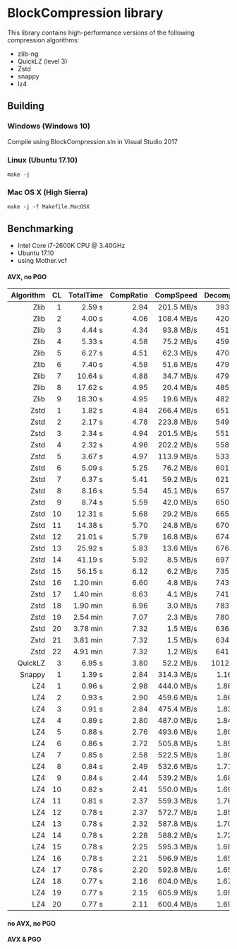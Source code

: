 # BlockCompression library

This library contains high-performance versions of the following compression algorithms:

* zlib-ng
* QuickLZ (level 3)
* Zstd
* snappy
* lz4

## Building

### Windows (Windows 10)

Compile using BlockCompression.sln in Visual Studio 2017

### Linux (Ubuntu 17.10)

```
make -j
```

### Mac OS X (High Sierra)

```
make -j -f Makefile.MacOSX
```

## Benchmarking

* Intel Core i7-2600K CPU @ 3.40GHz
* Ubuntu 17.10
* using Mother.vcf

#### AVX, no PGO

Algorithm | CL | TotalTime | CompRatio |  CompSpeed | DecompSpeed | Speed% | Ratio% | SpRank | CrRank |
---------:|---:|----------:|----------:|-----------:|------------:|-------:|-------:|-------:|-------:|
Zlib      |  1 |    2.59 s |      2.94 | 201.5 MB/s |  393.2 MB/s |  1.000 |  1.000 |     26 |     33 |
Zlib      |  2 |    4.00 s |      4.06 | 108.4 MB/s |  420.4 MB/s |  0.647 |  1.379 |     28 |     30 |
Zlib      |  3 |    4.44 s |      4.34 |  93.8 MB/s |  451.1 MB/s |  0.583 |  1.473 |     29 |     29 |
Zlib      |  4 |    5.33 s |      4.58 |  75.2 MB/s |  459.2 MB/s |  0.485 |  1.554 |     31 |     27 |
Zlib      |  5 |    6.27 s |      4.51 |  62.3 MB/s |  470.6 MB/s |  0.413 |  1.532 |     32 |     28 |
Zlib      |  6 |    7.40 s |      4.58 |  51.6 MB/s |  479.6 MB/s |  0.350 |  1.555 |     35 |     26 |
Zlib      |  7 |   10.64 s |      4.88 |  34.7 MB/s |  479.5 MB/s |  0.243 |  1.656 |     38 |     23 |
Zlib      |  8 |   17.62 s |      4.95 |  20.4 MB/s |  485.8 MB/s |  0.147 |  1.681 |     41 |     21 |
Zlib      |  9 |   18.30 s |      4.95 |  19.6 MB/s |  482.5 MB/s |  0.141 |  1.681 |     42 |     20 |
Zstd      |  1 |    1.82 s |      4.84 | 266.4 MB/s |  651.9 MB/s |  1.420 |  1.644 |     22 |     24 |
Zstd      |  2 |    2.17 s |      4.78 | 223.8 MB/s |  549.5 MB/s |  1.194 |  1.624 |     23 |     25 |
Zstd      |  3 |    2.34 s |      4.94 | 201.5 MB/s |  551.5 MB/s |  1.108 |  1.676 |     25 |     22 |
Zstd      |  4 |    2.32 s |      4.96 | 202.2 MB/s |  558.1 MB/s |  1.114 |  1.684 |     24 |     19 |
Zstd      |  5 |    3.67 s |      4.97 | 113.9 MB/s |  533.3 MB/s |  0.704 |  1.688 |     27 |     18 |
Zstd      |  6 |    5.09 s |      5.25 |  76.2 MB/s |  601.6 MB/s |  0.508 |  1.783 |     30 |     17 |
Zstd      |  7 |    6.37 s |      5.41 |  59.2 MB/s |  621.3 MB/s |  0.406 |  1.838 |     33 |     16 |
Zstd      |  8 |    8.16 s |      5.54 |  45.1 MB/s |  657.6 MB/s |  0.317 |  1.882 |     36 |     15 |
Zstd      |  9 |    8.74 s |      5.59 |  42.0 MB/s |  650.7 MB/s |  0.296 |  1.897 |     37 |     14 |
Zstd      | 10 |   12.31 s |      5.68 |  29.2 MB/s |  665.4 MB/s |  0.210 |  1.930 |     39 |     13 |
Zstd      | 11 |   14.38 s |      5.70 |  24.8 MB/s |  670.8 MB/s |  0.180 |  1.937 |     40 |     12 |
Zstd      | 12 |   21.01 s |      5.79 |  16.8 MB/s |  674.0 MB/s |  0.123 |  1.966 |     43 |     11 |
Zstd      | 13 |   25.92 s |      5.83 |  13.6 MB/s |  676.5 MB/s |  0.100 |  1.981 |     44 |     10 |
Zstd      | 14 |   41.19 s |      5.92 |   8.5 MB/s |  697.8 MB/s |  0.063 |  2.010 |     45 |      9 |
Zstd      | 15 |   56.15 s |      6.12 |   6.2 MB/s |  735.2 MB/s |  0.046 |  2.077 |     46 |      8 |
Zstd      | 16 |  1.20 min |      6.60 |   4.8 MB/s |  743.3 MB/s |  0.036 |  2.242 |     47 |      7 |
Zstd      | 17 |  1.40 min |      6.63 |   4.1 MB/s |  741.2 MB/s |  0.031 |  2.251 |     48 |      6 |
Zstd      | 18 |  1.90 min |      6.96 |   3.0 MB/s |  783.8 MB/s |  0.023 |  2.365 |     49 |      5 |
Zstd      | 19 |  2.54 min |      7.07 |   2.3 MB/s |  780.0 MB/s |  0.017 |  2.402 |     50 |      4 |
Zstd      | 20 |  3.78 min |      7.32 |   1.5 MB/s |  636.7 MB/s |  0.011 |  2.486 |     51 |      3 |
Zstd      | 21 |  3.81 min |      7.32 |   1.5 MB/s |  634.8 MB/s |  0.011 |  2.486 |     52 |      2 |
Zstd      | 22 |  4.91 min |      7.32 |   1.2 MB/s |  641.4 MB/s |  0.009 |  2.486 |     53 |      1 |
QuickLZ   |  3 |    6.95 s |      3.80 |  52.2 MB/s | 1012.4 MB/s |  0.372 |  1.289 |     34 |     31 |
Snappy    |  1 |    1.39 s |      2.84 | 314.3 MB/s |  1.160 GB/s |  1.866 |  0.966 |     21 |     35 |
LZ4       |  1 |    0.96 s |      2.98 | 444.0 MB/s |  1.861 GB/s |  2.703 |  1.010 |     20 |     32 |
LZ4       |  2 |    0.93 s |      2.90 | 459.6 MB/s |  1.860 GB/s |  2.779 |  0.986 |     19 |     34 |
LZ4       |  3 |    0.91 s |      2.84 | 475.4 MB/s |  1.836 GB/s |  2.848 |  0.964 |     18 |     36 |
LZ4       |  4 |    0.89 s |      2.80 | 487.0 MB/s |  1.849 GB/s |  2.908 |  0.952 |     17 |     37 |
LZ4       |  5 |    0.88 s |      2.76 | 493.6 MB/s |  1.802 GB/s |  2.923 |  0.939 |     16 |     38 |
LZ4       |  6 |    0.86 s |      2.72 | 505.8 MB/s |  1.898 GB/s |  3.013 |  0.923 |     15 |     39 |
LZ4       |  7 |    0.85 s |      2.58 | 522.5 MB/s |  1.802 GB/s |  3.057 |  0.877 |     14 |     40 |
LZ4       |  8 |    0.84 s |      2.49 | 532.6 MB/s |  1.710 GB/s |  3.065 |  0.845 |     13 |     41 |
LZ4       |  9 |    0.84 s |      2.44 | 539.2 MB/s |  1.682 GB/s |  3.083 |  0.830 |     12 |     42 |
LZ4       | 10 |    0.82 s |      2.41 | 550.0 MB/s |  1.699 GB/s |  3.137 |  0.819 |     11 |     43 |
LZ4       | 11 |    0.81 s |      2.37 | 559.3 MB/s |  1.768 GB/s |  3.207 |  0.806 |     10 |     44 |
LZ4       | 12 |    0.78 s |      2.37 | 572.7 MB/s |  1.851 GB/s |  3.301 |  0.804 |      8 |     45 |
LZ4       | 13 |    0.78 s |      2.32 | 587.8 MB/s |  1.706 GB/s |  3.301 |  0.787 |      7 |     46 |
LZ4       | 14 |    0.78 s |      2.28 | 588.2 MB/s |  1.722 GB/s |  3.311 |  0.774 |      6 |     47 |
LZ4       | 15 |    0.78 s |      2.25 | 595.3 MB/s |  1.686 GB/s |  3.323 |  0.763 |      4 |     48 |
LZ4       | 16 |    0.78 s |      2.21 | 596.9 MB/s |  1.658 GB/s |  3.315 |  0.750 |      5 |     49 |
LZ4       | 17 |    0.78 s |      2.20 | 592.8 MB/s |  1.655 GB/s |  3.296 |  0.746 |      9 |     50 |
LZ4       | 18 |    0.77 s |      2.16 | 604.0 MB/s |  1.679 GB/s |  3.355 |  0.732 |      2 |     51 |
LZ4       | 19 |    0.77 s |      2.15 | 605.9 MB/s |  1.691 GB/s |  3.369 |  0.730 |      1 |     52 |
LZ4       | 20 |    0.77 s |      2.11 | 600.4 MB/s |  1.698 GB/s |  3.349 |  0.716 |      3 |     53 |

#### no AVX, no PGO

#### AVX & PGO
